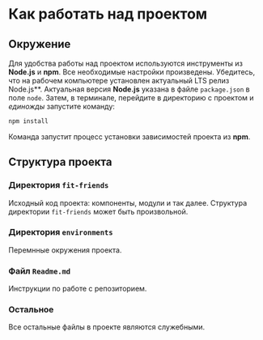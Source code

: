 # Как работать над проектом

## Окружение

Для удобства работы над проектом используются инструменты из **Node.js** и **npm**. Все необходимые настройки произведены. Убедитесь, что на рабочем компьютере установлен актуальный LTS релиз Node.js**. Актуальная версия **Node.js** указана в файле `package.json` в поле `node`. Затем, в терминале, перейдите в директорию с проектом и _единожды_ запустите команду:

```bash
npm install
```

Команда запустит процесс установки зависимостей проекта из **npm**.

## Структура проекта

### Директория `fit-friends`

Исходный код проекта: компоненты, модули и так далее. Структура директории `fit-friends` может быть произвольной.

### Директория `environments`

Перемнные окружения проекта.

### Файл `Readme.md`

Инструкции по работе с репозиторием.

### Остальное

Все остальные файлы в проекте являются служебными.
